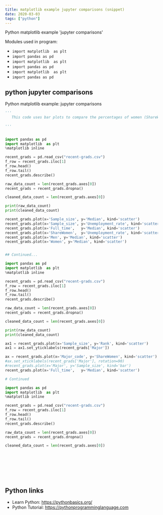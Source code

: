 ```yaml
---
title: matplotlib example jupyter comparisons (snippet)
date: 2020-03-03
tags: ["python"]
---
```

Python matplotlib example 'jupyter comparisons'


Modules used in program: 
* `import matplotlib  as plt`
* `import pandas as pd`
* `import matplotlib  as plt`
* `import pandas as pd`
* `import matplotlib  as plt`
* `import pandas as pd`

## python jupyter comparisons

Python matplotlib example: jupyter comparisons

```python
'''
   This code uses bar plots to compare the percentages of women (ShareWomen) from the 10 first and last rows of a sorted dataframe.
   
'''


import pandas as pd
import matplotlib  as plt
%matplotlib inline

recent_grads = pd.read_csv("recent-grads.csv")
f_row = recent_grads.iloc[1]
f_row.head()
f_row.tail()
recent_grads.describe()

raw_data_count = len(recent_grads.axes[0])
recent_grads = recent_grads.dropna()

cleaned_data_count = len(recent_grads.axes[0])

print(raw_data_count)
print(cleaned_data_count)

recent_grads.plot(x='Sample_size', y='Median', kind='scatter')
recent_grads.plot(x='Sample_size', y='Unemployment_rate', kind='scatter')
recent_grads.plot(x='Full_time',   y='Median', kind='scatter')
recent_grads.plot(x='ShareWomen',  y='Unemployment_rate', kind='scatter')
recent_grads.plot(x='Men', y='Median', kind='scatter')
recent_grads.plot(x='Women', y='Median', kind='scatter')


## Continued...

import pandas as pd
import matplotlib  as plt
%matplotlib inline

recent_grads = pd.read_csv("recent-grads.csv")
f_row = recent_grads.iloc[1]
f_row.head()
f_row.tail()
recent_grads.describe()

raw_data_count = len(recent_grads.axes[0])
recent_grads = recent_grads.dropna()

cleaned_data_count = len(recent_grads.axes[0])

print(raw_data_count)
print(cleaned_data_count)

ax1 = recent_grads.plot(x='Sample_size', y='Rank', kind='scatter')
ax1 = ax1.set_yticklabels(recent_grads['Major'])

ax = recent_grads.plot(x='Major_code', y='ShareWomen', kind='scatter')
#ax.set_xticklabels(recent_grads['Major'], rotation=90)
#recent_grads.plot(x='Major', y='Sample_size', kind='bar')
recent_grads.plot(x='Full_time',   y='Median', kind='scatter')

# Continued

import pandas as pd
import matplotlib  as plt
%matplotlib inline

recent_grads = pd.read_csv("recent-grads.csv")
f_row = recent_grads.iloc[1]
f_row.head()
f_row.tail()
recent_grads.describe()

raw_data_count = len(recent_grads.axes[0])
recent_grads = recent_grads.dropna()

cleaned_data_count = len(recent_grads.axes[0])









```

## Python links

- Learn Python: https://pythonbasics.org/
- Python Tutorial: https://pythonprogramminglanguage.com
